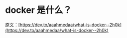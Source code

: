 # docker 是什么？

原文：[https://dev.to/aaahmedaa/what-is-docker--2h0k](https://dev.to/aaahmedaa/what-is-docker--2h0k)